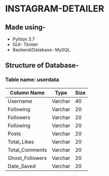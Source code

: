 # INSTAGRAM-DETAILER

## Made using-
* Pyhton 3.7
* GUI- Tkinter
* Backend/Database- MySQL

## Structure of Database-

### Table name: **userdata**	

Column Name | Type | Size
------------|------|--------
Username | Varchar | 40
Following	|Varchar | 20
Followers	| Varchar	| 20
Following	| Varchar	| 20
Posts	| Varchar	| 20
Total_Likes	| Varchar	| 20
Total_Comments | Varchar | 20
Ghost_Followers	| Varchar | 20
Date_Saved | Varchar | 20
